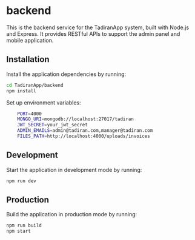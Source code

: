# backend

This is the backend service for the TadiranApp system, built with Node.js and Express. It provides RESTful APIs to support the admin panel and mobile application.

## Installation

Install the application dependencies by running:

```sh
cd TadiranApp/backend
npm install
```

Set up environment variables: 

```sh
    PORT=4000
    MONGO_URI=mongodb://localhost:27017/tadiran
    JWT_SECRET=your_jwt_secret
    ADMIN_EMAILS=admin@tadiran.com,manager@tadiran.com
    FILES_PATH=http://localhost:4000/uploads/invoices
```
## Development

Start the application in development mode by running:

```sh
npm run dev
```

## Production

Build the application in production mode by running:

```sh
npm run build
npm start
```

